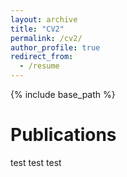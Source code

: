 ```yaml
---
layout: archive
title: "CV2"
permalink: /cv2/
author_profile: true
redirect_from:
  - /resume
---
```


{% include base_path %}

Publications
======

test test test 